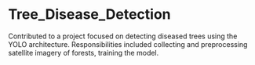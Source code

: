 # Tree_Disease_Detection
 Contributed to a project focused on detecting diseased trees using the YOLO architecture. Responsibilities included collecting and  preprocessing satellite imagery of forests, training the model.
